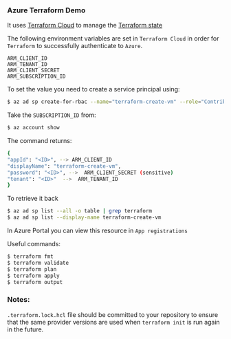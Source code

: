 ### Azure Terraform Demo 

It uses [Terraform Cloud](https://app.terraform.io/app) to manage the [Terraform state](https://app.terraform.io/app/altfatterz/workspaces/azure-terraform-demo/states)  

The following environment variables are set in `Terraform Cloud` in order for `Terraform` to successfully authenticate to `Azure`.

```
ARM_CLIENT_ID
ARM_TENANT_ID
ARM_CLIENT_SECRET
ARM_SUBSCRIPTION_ID
```

To set the value you need to create a service principal using:

```bash
$ az ad sp create-for-rbac --name="terraform-create-vm" --role="Contributor" --scopes="/subscriptions/<SUBSCRIPTION_ID>"
```

Take the `SUBSCRIPTION_ID` from:

```bash
$ az account show
```

The command returns:

```bash
{
"appId": "<ID>", --> ARM_CLIENT_ID
"displayName": "terraform-create-vm", 
"password": "<ID>", -->  ARM_CLIENT_SECRET (sensitive)
"tenant": "<ID>"  -->  ARM_TENANT_ID
}
```

To retrieve it back

```bash
$ az ad sp list --all -o table | grep terraform
$ az ad sp list --display-name terraform-create-vm
```

In Azure Portal you can view this resource in `App registrations`

Useful commands:

```bash
$ terraform fmt
$ terraform validate
$ terraform plan
$ terraform apply
$ terraform output
```

### Notes:

`.terraform.lock.hcl` file should be committed to your repository to ensure that the same provider versions 
are used when `terraform init` is run again in the future. 

